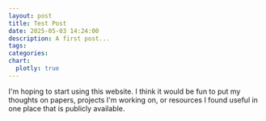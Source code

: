 ```yaml
---
layout: post
title: Test Post
date: 2025-05-03 14:24:00
description: A first post...
tags: 
categories: 
chart:
  plotly: true
---
```


I'm hoping to start using this website. I think it would be fun to put my thoughts on papers, projects I'm working on, or resources I found useful in one place that is publicly available.
